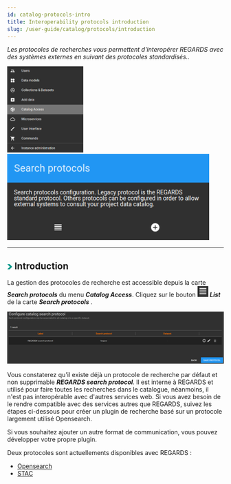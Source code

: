 ```yaml
---
id: catalog-protocols-intro
title: Interoperability protocols introduction
slug: /user-guide/catalog/protocols/introduction
---
```


*Les protocoles de recherches vous permettent d'interopérer REGARDS avec des systèmes externes en suivant des protocoles standardisés..*

<img src="/images/user-documentation/v1.4/6-catalog-consultation/protocols/catalog-access-menu.png" alt="catalog access menu" height="200"/> 
<img src="/images/user-documentation/v1.4/6-catalog-consultation/protocols/search-protocols-card.png" alt="search protocols card" height="200"/>

---

## <img src="/images/user-documentation/doc-icons/right-arrow.png" alt="arrow" height="12" width="12"/> Introduction

La gestion des protocoles de recherche est accessible depuis la carte ***Search protocols*** du menu ***Catalog Access***.
Cliquez sur le bouton <img src="/images/user-documentation/regards-icons/admin/list.png" alt="list" height="25" width="25"/> ***List*** de la carte ***Search protocols*** .

<div align="center">
  <img src="/images/user-documentation/v1.4/6-catalog-consultation/protocols/protocol-update.png" alt="protocol list" width="800"/> 
</div>

Vous constaterez qu'il existe déjà un protocole de recherche par défaut et non supprimable ***REGARDS search protocol***. Il est interne à REGARDS et utilisé pour faire toutes les recherches dans le catalogue, néanmoins, il n'est pas interopérable avec d'autres services web. Si vous avez besoin de le rendre compatible avec des services autres que REGARDS, suivez les étapes ci-dessous pour créer un plugin de recherche basé sur un protocole largement utilisé Opensearch.

Si vous souhaitez ajouter un autre format de communication, vous pouvez développer votre propre plugin.

Deux protocoles sont actuellements disponibles avec REGARDS :
  - [Opensearch](./opensearch)
  - [STAC](./stac)
